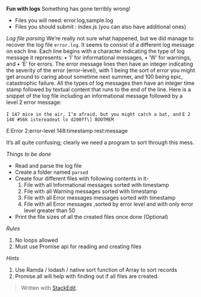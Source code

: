 **Fun with logs**
 Something has gone terribly wrong!
* Files you will need: error.log,sample.log
* Files you should submit : index.js (you can also have additional ones)

*Log file parsing*
We’re really not sure what happened, but we did manage to recover
the log file ` error.log `. It seems to consist of a different log message
on each line. Each line begins with a character indicating the type of
log message it represents:
• ’I’ for informational messages,
• ’W’ for warnings, and
• ’E’ for errors.
The error message lines then have an integer indicating the severity
of the error (error-level), with 1 being the sort of error you might get around to
caring about sometime next summer, and 100 being epic, catastrophic
failure. All the types of log messages then have an integer time stamp
followed by textual content that runs to the end of the line. Here is a
snippet of the log file including an informational message followed
by a level 2 error message:

`I 147 mice in the air, I’m afraid, but you might catch a bat, and`
`E 2 148 #56k istereadeat lo d200ff\] BOOTMEM`

E:Error 2:error-level 148:timestamp rest:message

It’s all quite confusing; clearly we need a program to sort through this mess.


*Things to be done*

 - Read and parse the log file
 - Create a folder named `parsed`
 - Create four different files with following contents in it- 
    1) File with all Informational messages sorted with timestamp
    2) File with all Warning messages sorted with timestamp
    3) File with all Error messages messages sorted with timestamp
    4) File with all Error messages ,sorted by error level and with only 
       error level greater than 50 
  - Print the file sizes of all the created files once done (Optional)

*Rules*
 1. No loops allowed
 2. Must use Promise api for reading and creating files

*Hints*
 1. Use Ramda / lodash / native sort function of Array to sort records
 2. Promise.all will help with finding out if all files are created.

> Written with [StackEdit](https://stackedit.io/).

